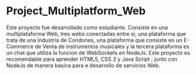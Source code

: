 # Project_Multiplatform_Web
Este proyecto fue desarrollado como estudiante. Consiste en una multiplataforma Web, tres webs conectadas entre si, una plataforma que trata de una Industria de Condones, una plataforma que consiste en un E-Commerce de Venta de instrumentos musicales y la tercera plataforma es un chat que utiliza la funcion de WebSockets en NodeJs.
Este proyecto es recomendable para aprender HTML5, CSS 3 y Java Script ; junto con NodeJs de manera basica para e desarrollo de servicios Web.

